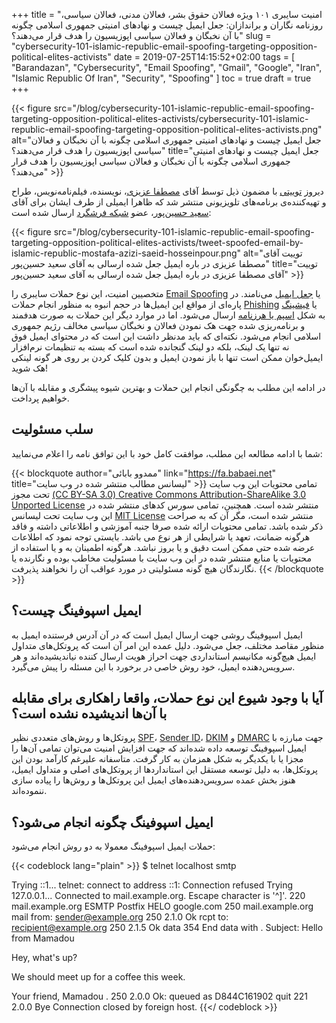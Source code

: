 +++
title = "امنیت سایبری ۱۰۱ ویژه فعالان حقوق بشر، فعالان مدنی، فعالان سیاسی، روزنامه نگاران و براندازان: جعل ایمیل چیست و نهادهای امنیتی جمهوری اسلامی چگونه با آن نخبگان و فعالان سیاسی اپوزیسیون را هدف قرار می‌دهند؟"
slug = "cybersecurity-101-islamic-republic-email-spoofing-targeting-opposition-political-elites-activists"
date = 2019-07-25T14:15:52+02:00
tags = [ "Barandazan", "Cybersecurity", "Email Spoofing", "Gmail", "Google", "Iran", "Islamic Republic Of Iran", "Security", "Spoofing" ]
toc = true
draft = true
+++

{{< figure src="/blog/cybersecurity-101-islamic-republic-email-spoofing-targeting-opposition-political-elites-activists/cybersecurity-101-islamic-republic-email-spoofing-targeting-opposition-political-elites-activists.png" alt="جعل ایمیل چیست و نهادهای امنیتی جمهوری اسلامی چگونه با آن نخبگان و فعالان سیاسی اپوزیسیون را هدف قرار می‌دهند؟" title="جعل ایمیل چیست و نهادهای امنیتی جمهوری اسلامی چگونه با آن نخبگان و فعالان سیاسی اپوزیسیون را هدف قرار می‌دهند؟" >}}

دیروز [توییتی](https://web.archive.org/web/20190725144354/https://twitter.com/Mostafaa_Azizi/status/1154011314936832001) با مضمون ذیل توسط آقای [مصطفا عزیزی](https://twitter.com/Mostafaa_Azizi)،  نویسنده، فیلم‌نامه‌نویس، طراح و تهیه‌کننده‌ی برنامه‌های تلویزیونی منتشر شد که ظاهرا ایمیلی از طرف ایشان برای آقای [سعید حسین‌پور](https://twitter.com/saeidpar)، عضو [شبکه فرشگرد](https://iranrevival.com/) ارسال شده است:

{{< figure src="/blog/cybersecurity-101-islamic-republic-email-spoofing-targeting-opposition-political-elites-activists/tweet-spoofed-email-by-islamic-republic-mostafa-azizi-saeid-hosseinpour.png" alt="توییت آقای مصطفا عزیزی در باره ایمیل جعل شده ارسالی به آقای سعید حسین‌پور" title="توییت آقای مصطفا عزیزی در باره ایمیل جعل شده ارسالی به آقای سعید حسین‌پور" >}}

متخصیین امنیت، این نوع حملات سایبری را [Email Spoofing](https://en.wikipedia.org/wiki/Email_spoofing) یا [جعل ایمیل](https://fa.wikipedia.org/wiki/%D8%B1%D8%A7%DB%8C%D8%A7%D9%86%D8%A7%D9%85%D9%87%E2%80%8C%D9%86%DA%AF%D8%A7%D8%B1%DB%8C_%D9%85%D8%AA%D9%82%D9%84%D8%A8%D8%A7%D9%86%D9%87) می‌نامند. در پاره‌ای از مواقع این ایمیل‌ها در حجم انبوه به منظور انجام حملات [Phishing](https://en.wikipedia.org/wiki/Phishing) یا [فیشینگ](https://fa.wikipedia.org/wiki/%D9%81%DB%8C%D8%B4%DB%8C%D9%86%DA%AF) به شکل [اسپم یا هرزنامه](https://fa.wikipedia.org/wiki/%D9%87%D8%B1%D8%B2%D9%86%D8%A7%D9%85%D9%87) ارسال می‌شود. اما در موارد دیگر این حملات به صورت هدفمند و برنامه‌ریزی شده جهت هک نمودن فعالان و نخبگان سیاسی مخالف رژیم جمهوری اسلامی انجام می‌شود. نکته‌ای که باید مدنظر داشت این است که در محتوای ایمیل فوق نه تنها یک لینک، بلکه دو لینک گنجانده شده است که بسته به تنظیمات نرم‌افزار ایمیل‌خوان ممکن است تنها با باز نمودن ایمیل و بدون کلیک کردن بر روی هر گونه لینکی هک شوید!

در ادامه این مطلب به چگونگی انجام این حملات و بهترین شیوه پیشگری و مقابله با آن‌ها خواهیم پرداخت.

<!--more-->

## سلب مسئولیت

شما با ادامه مطالعه این مطلب، موافقت کامل خود با این توافق نامه را اعلام می‌نمایید:

{{< blockquote author="ممدوو بابائی" link="https://fa.babaei.net" title="لیسانس مطالب منتشر شده در وب سایت" >}}
تمامی محتویات این وب سایت تحت مجوز <a rel="license" href="https://creativecommons.org/licenses/by-sa/3.0/deed.fa" target="_blank">(CC BY-SA 3.0) Creative Commons Attribution-ShareAlike 3.0 Unported License</a> منتشر شده است. همچنین، تمامی سورس کدهای منتشر شده در این وب سایت تحت لیسانس <a rel="license" href="http://opensource.org/licenses/MIT" target="_blank">MIT License</a> منتشر شده است، مگر آن که به صراحت ذکر شده باشد. تمامی محتویات ارائه شده صرفا جنبه آموزشی و اطلاعاتی داشته و فاقد هرگونه ضمانت، تعهد یا شرایطی از هر نوع می باشد. بایستی توجه نمود که اطلاعات عرضه شده حتی ممکن است دقیق و یا بروز نباشد. هرگونه اطمینان به و یا استفاده از محتویات یا منابع منتشر شده در این وب سایت با مسئولیت مخاطب بوده و نگارنده یا نگارندگان هیچ گونه مسئولیتی در مورد عواقب آن را نخواهند پذیرفت.
{{< /blockquote >}}

## ایمیل اسپوفینگ چیست؟

ایمیل اسپوفینگ روشی جهت ارسال ایمیل است که در آن آدرس فرستنده ایمیل به منظور مقاصد مختلف، جعل می‌شود. دلیل عمده این امر آن است که پروتکل‌های متداول ایمیل هیچ‌گونه مکانیسم استانداردی جهت احراز هویت ارسال کننده نیاندیشیده‌اند و هر سرویس‌دهنده ایمیل، خود روش خاصی در برخورد با این مسئله را پیش می‌گیرد.

## آیا با وجود شیوع این نوع حملات، واقعا راهکاری برای مقابله با آن‌ها اندیشیده نشده است؟

پروتکل‌ها و روش‌های متعددی نظیر [SPF](https://en.wikipedia.org/wiki/Sender_Policy_Framework)، [Sender ID](https://en.wikipedia.org/wiki/Sender_ID)، [DKIM](https://en.wikipedia.org/wiki/DomainKeys_Identified_Mail) و [DMARC](https://en.wikipedia.org/wiki/DMARC) جهت مبارزه با ایمیل اسپوفینگ توسعه داده شده‌اند که جهت افزایش امنیت می‌توان تمامی آن‌ها را مجزا یا با یکدیگر به شکل همزمان به کار گرفت. متاسفانه علیرغم کارآمد بودن این پروتکل‌ها، به دلیل توسعه مستقل این استانداردها از پروتکل‌های اصلی و متداول ایمیل، هنوز بخش عمده سرویس‌‌دهنده‌های ایمیل این پروتکل‌ها و روش‌ها را پیاده سازی ننموده‌اند.

## ایمیل اسپوفینگ چگونه انجام می‌شود؟

حملات ایمیل اسپوفینگ معمولا به دو روش انجام می‌شود:

{{< codeblock lang="plain" >}}
$ telnet localhost smtp

Trying ::1...
telnet: connect to address ::1: Connection refused
Trying 127.0.0.1...
Connected to mail.example.org.
Escape character is '^]'.
220 mail.example.org ESMTP Postfix
HELO google.com
250 mail.example.org
mail from: sender@example.org
250 2.1.0 Ok
rcpt to: recipient@example.org
250 2.1.5 Ok
data
354 End data with <CR><LF>.<CR><LF>
Subject: Hello from Mamadou

Hey, what's up?

We should meet up for a coffee this week.

Your friend,
Mamadou
.
250 2.0.0 Ok: queued as D844C161902
quit
221 2.0.0 Bye
Connection closed by foreign host.
{{</ codeblock >}}





